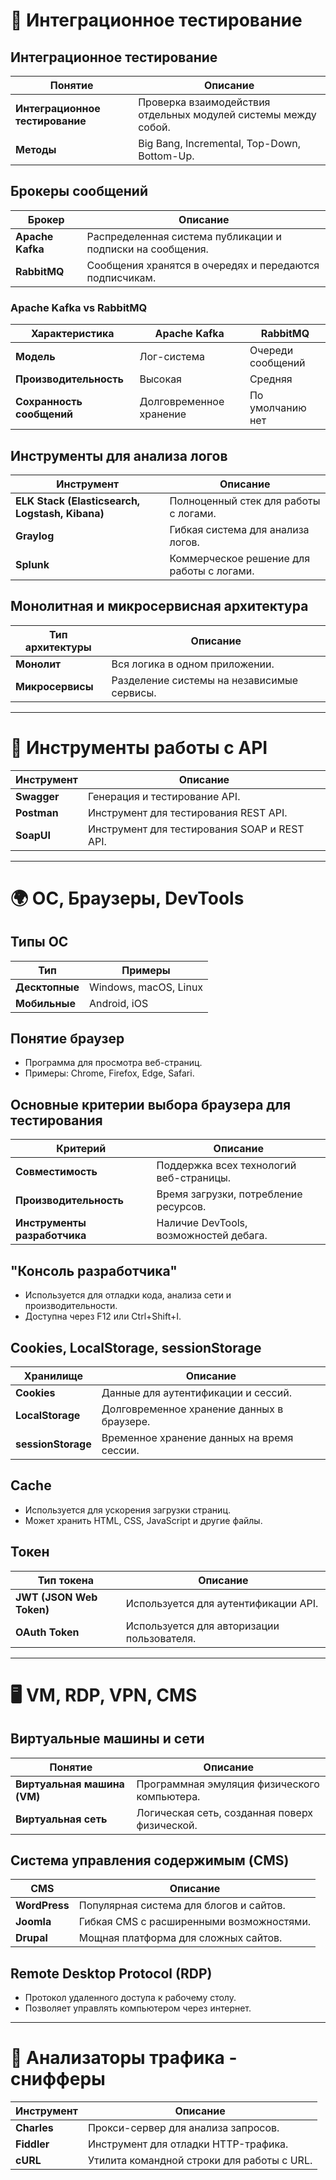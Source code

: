 # 🔄 Интеграционное тестирование

## Интеграционное тестирование

| Понятие | Описание |
|---------|---------|
| **Интеграционное тестирование** | Проверка взаимодействия отдельных модулей системы между собой. |
| **Методы** | Big Bang, Incremental, Top-Down, Bottom-Up. |

## Брокеры сообщений

| Брокер | Описание |
|--------|---------|
| **Apache Kafka** | Распределенная система публикации и подписки на сообщения. |
| **RabbitMQ** | Сообщения хранятся в очередях и передаются подписчикам. |

### Apache Kafka vs RabbitMQ

| Характеристика | Apache Kafka | RabbitMQ |
|---------------|-------------|----------|
| **Модель** | Лог-система | Очереди сообщений |
| **Производительность** | Высокая | Средняя |
| **Сохранность сообщений** | Долговременное хранение | По умолчанию нет |

## Инструменты для анализа логов

| Инструмент | Описание |
|------------|---------|
| **ELK Stack (Elasticsearch, Logstash, Kibana)** | Полноценный стек для работы с логами. |
| **Graylog** | Гибкая система для анализа логов. |
| **Splunk** | Коммерческое решение для работы с логами. |

## Монолитная и микросервисная архитектура

| Тип архитектуры | Описание |
|----------------|---------|
| **Монолит** | Вся логика в одном приложении. |
| **Микросервисы** | Разделение системы на независимые сервисы. |

---

# 🔌 Инструменты работы с API

| Инструмент | Описание |
|------------|---------|
| **Swagger** | Генерация и тестирование API. |
| **Postman** | Инструмент для тестирования REST API. |
| **SoapUI** | Инструмент для тестирования SOAP и REST API. |

---

# 🌍 ОС, Браузеры, DevTools

## Типы ОС

| Тип | Примеры |
|-----|---------|
| **Десктопные** | Windows, macOS, Linux |
| **Мобильные** | Android, iOS |

## Понятие браузер

- Программа для просмотра веб-страниц.
- Примеры: Chrome, Firefox, Edge, Safari.

## Основные критерии выбора браузера для тестирования

| Критерий | Описание |
|----------|---------|
| **Совместимость** | Поддержка всех технологий веб-страницы. |
| **Производительность** | Время загрузки, потребление ресурсов. |
| **Инструменты разработчика** | Наличие DevTools, возможностей дебага. |

## "Консоль разработчика"

- Используется для отладки кода, анализа сети и производительности.
- Доступна через F12 или Ctrl+Shift+I.

## Cookies, LocalStorage, sessionStorage

| Хранилище | Описание |
|-----------|---------|
| **Cookies** | Данные для аутентификации и сессий. |
| **LocalStorage** | Долговременное хранение данных в браузере. |
| **sessionStorage** | Временное хранение данных на время сессии. |

## Cache

- Используется для ускорения загрузки страниц.
- Может хранить HTML, CSS, JavaScript и другие файлы.

## Токен

| Тип токена | Описание |
|-----------|---------|
| **JWT (JSON Web Token)** | Используется для аутентификации API. |
| **OAuth Token** | Используется для авторизации пользователя. |

---

# 🖥️ VM, RDP, VPN, CMS

## Виртуальные машины и сети

| Понятие | Описание |
|---------|---------|
| **Виртуальная машина (VM)** | Программная эмуляция физического компьютера. |
| **Виртуальная сеть** | Логическая сеть, созданная поверх физической. |

## Система управления содержимым (CMS)

| CMS | Описание |
|-----|---------|
| **WordPress** | Популярная система для блогов и сайтов. |
| **Joomla** | Гибкая CMS с расширенными возможностями. |
| **Drupal** | Мощная платформа для сложных сайтов. |

## Remote Desktop Protocol (RDP)

- Протокол удаленного доступа к рабочему столу.
- Позволяет управлять компьютером через интернет.

---

# 📡 Анализаторы трафика - снифферы

| Инструмент | Описание |
|------------|---------|
| **Charles** | Прокси-сервер для анализа запросов. |
| **Fiddler** | Инструмент для отладки HTTP-трафика. |
| **cURL** | Утилита командной строки для работы с URL. |
```
